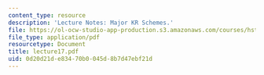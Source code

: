 ```yaml
---
content_type: resource
description: 'Lecture Notes: Major KR Schemes.'
file: https://ol-ocw-studio-app-production.s3.amazonaws.com/courses/hst-952-computing-for-biomedical-scientists-fall-2002/0d20d21de83470b0045d8b7d47ebf21d_lecture17.pdf
file_type: application/pdf
resourcetype: Document
title: lecture17.pdf
uid: 0d20d21d-e834-70b0-045d-8b7d47ebf21d
---
```

